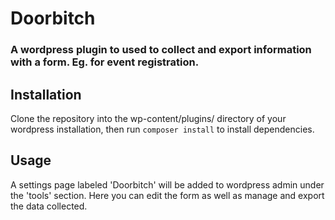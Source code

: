# Doorbitch
### A wordpress plugin to used to collect and export information with a form. Eg. for event registration.

## Installation
Clone the repository into the wp-content/plugins/ directory of your wordpress installation, then run `composer install` to install dependencies.

## Usage
A settings page labeled 'Doorbitch' will be added to wordpress admin under the 'tools' section. Here you can edit the form as well as manage and export the data collected.
